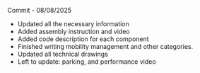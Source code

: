 Commit - 08/08/2025

* Updated all the necessary information
* Added assembly instruction and video
* Added code description for each component
* Finished writing mobility management and other categories.
* Updated all technical drawings
* Left to update: parking, and performance video

